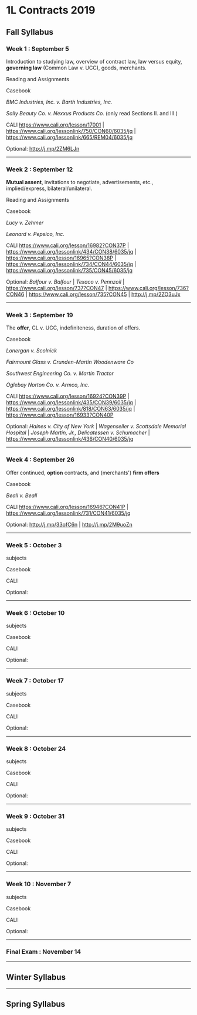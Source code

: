 # 1L Contracts 2019

## Fall Syllabus

### Week 1 : September 5

Introduction to studying law, overview of contract law, law versus equity, **governing law** (Common Law v. UCC), goods, merchants.

Reading and Assignments

Casebook

*BMC Industries, Inc. v. Barth Industries, Inc.*

*Sally Beauty Co. v. Nexxus Products Co.* (only read Sections II. and III.)

CALI https://www.cali.org/lesson/17001 | https://www.cali.org/lessonlink/750/CON60/6035/jq | https://www.cali.org/lessonlink/665/REM04/6035/jq

Optional: http://j.mp/2ZM6LJn

***

### Week 2 : September 12

**Mutual assent**, invitations to negotiate, advertisements, etc., implied/express, bilateral/unilateral.

Reading and Assignments

Casebook

*Lucy v. Zehmer*

*Leonard v. Pepsico, Inc.*


CALI https://www.cali.org/lesson/16982?CON37P | https://www.cali.org/lessonlink/434/CON38/6035/jq | https://www.cali.org/lesson/16965?CON38P | https://www.cali.org/lessonlink/734/CON44/6035/jq | https://www.cali.org/lessonlink/735/CON45/6035/jq

Optional: *Balfour v. Balfour* | *Texaco v. Pennzoil* | https://www.cali.org/lesson/737?CON47 | https://www.cali.org/lesson/736?CON46 | https://www.cali.org/lesson/735?CON45 | http://j.mp/2ZO3uJx

***

### Week 3 : September 19

The **offer**, CL v. UCC, indefiniteness, duration of offers.

Casebook

*Lonergan v. Scolnick*

*Fairmount Glass v. Crunden-Martin Woodenware Co*

*Southwest Engineering Co. v. Martin Tractor*

*Oglebay Norton Co. v. Armco, Inc.*


CALI https://www.cali.org/lesson/16924?CON39P | 	https://www.cali.org/lessonlink/435/CON39/6035/jq | https://www.cali.org/lessonlink/818/CON63/6035/jq | https://www.cali.org/lesson/16933?CON40P

Optional: *Haines v. City of New York* | *Wagenseller v. Scottsdale Memorial Hospital* | *Joseph Martin, Jr., Delicatessen v. Schumacher* | https://www.cali.org/lessonlink/436/CON40/6035/jq

***

### Week 4 : September 26

Offer continued, **option** contracts, and (merchants') **firm offers**

Casebook

*Beall v. Beall*



CALI https://www.cali.org/lesson/16946?CON41P | 	https://www.cali.org/lessonlink/731/CON41/6035/jq

Optional: http://j.mp/33ofC6n | http://j.mp/2M9uoZn

***

### Week 5 : October 3

subjects

Casebook

CALI 

Optional: 

***

### Week 6 : October 10

subjects

Casebook

CALI 

Optional: 

***

### Week 7 : October 17

subjects

Casebook

CALI 

Optional: 

***

### Week 8 : October 24

subjects

Casebook

CALI 

Optional: 

***

### Week 9 : October 31

subjects

Casebook

CALI 

Optional: 

***

### Week 10 : November 7

subjects

Casebook

CALI 

Optional: 

***

### Final Exam : November 14

***

## Winter Syllabus

***

## Spring Syllabus
